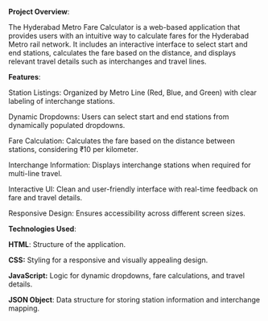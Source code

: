 **Project Overview**:

The Hyderabad Metro Fare Calculator is a web-based application that provides users with an intuitive way to calculate fares for the Hyderabad Metro rail network. It includes an interactive interface to select start and end stations, calculates the fare based on the distance, and displays relevant travel details such as interchanges and travel lines.

**Features**:

Station Listings: Organized by Metro Line (Red, Blue, and Green) with clear labeling of interchange stations.

Dynamic Dropdowns: Users can select start and end stations from dynamically populated dropdowns.

Fare Calculation: Calculates the fare based on the distance between stations, considering ₹10 per kilometer.

Interchange Information: Displays interchange stations when required for multi-line travel.

Interactive UI: Clean and user-friendly interface with real-time feedback on fare and travel details.

Responsive Design: Ensures accessibility across different screen sizes.


**Technologies Used**:

**HTML**: Structure of the application.

**CSS:** Styling for a responsive and visually appealing design.

**JavaScript:** Logic for dynamic dropdowns, fare calculations, and travel details.

**JSON Object**: Data structure for storing station information and interchange mapping.
